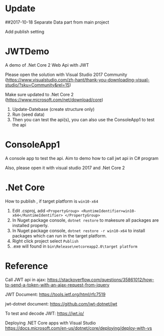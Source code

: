 # Update
##2017-10-18
Separate Data part from main project

Add publish setting

# JWTDemo
A demo of .Net Core 2 Web Api with JWT

Please open the solution with Visual Studio 2017 Community 
(https://www.visualstudio.com/zh-hant/thank-you-downloading-visual-studio/?sku=Community&rel=15)

Make sure updated to .Net Core 2 (https://www.microsoft.com/net/download/core)

1. Update-Datebase (create structure only)
2. Run (seed data)
3. Then you can test the api(s), you can also use the ConsoleApp1 to test the api

# ConsoleApp1
A console app to test the api.
Aim to demo how to call jwt api in C# program

Also, please open it with visual studio 2017 and .Net Core 2

# .Net Core
How to publish , if target platform is `win10-x64`
1. Edit .csproj, add 
  `<PropertyGroup>
    <RuntimeIdentifier>win10-x64</RuntimeIdentifier>
  </PropertyGroup>`
2. In Nuget package console, `dotnet restore` to makesure all packages are installed properly.
3. In Nuget package console, `dotnet restore -r win10-x64` to install packages which can run in the target platform.
4. Right click project select `Publish`
5. .exe will found in `bin\Release\netcoreapp2.0\target platform`


# Reference

Call JWT api in ajax:
https://stackoverflow.com/questions/35861012/how-to-send-a-token-with-an-ajax-request-from-jquery

JWT Document:
https://tools.ietf.org/html/rfc7519

jwt-dotnet document:
https://github.com/jwt-dotnet/jwt

To test and decode JWT:
https://jwt.io/

Deploying .NET Core apps with Visual Studio
https://docs.microsoft.com/en-us/dotnet/core/deploying/deploy-with-vs


